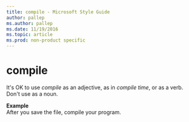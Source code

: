```yaml
---
title: compile - Microsoft Style Guide
author: pallep
ms.author: pallep
ms.date: 11/19/2016
ms.topic: article
ms.prod: non-product specific
---
```


# compile

It's OK to use *compile* as an adjective, as in *compile time*, or as a verb. Don't use as a noun.

**Example**   
After you save the file, compile your program. 
